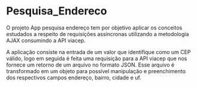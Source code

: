 # Pesquisa_Endereco

<p>
  O projeto App pesquisa endereço tem por objetivo aplicar os conceitos estudados a respeito de requisições assíncronas utilizando a metodologia AJAX consumindo a API viacep.
</p>
<p>
  A aplicação consiste na entrada de um valor que identifique como um CEP válido, logo em seguida é feita uma requisição para a API viacep que nos fornece um retorno
  de um arquivo no formato JSON. Esse arquivo é transformado em um objeto para possível manipulação e preenchimento dos respectivos campos endereço, bairro, cidade e uf.
</p>
